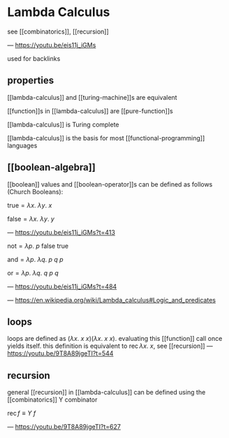 # Lambda Calculus

see [[combinatorics]], [[recursion]]

&mdash; <https://youtu.be/eis11j_iGMs>

used for backlinks

## properties

[[lambda-calculus]] and [[turing-machine]]s are equivalent

[[function]]s in [[lambda-calculus]] are [[pure-function]]s

[[lambda-calculus]] is Turing complete

[[lambda-calculus]] is the basis for most [[functional-programming]] languages

## [[boolean-algebra]]

[[boolean]] values and [[boolean-operator]]s can be defined as follows (Church Booleans):

$\text{true} = \lambda x.\ \lambda y.\ x$

$\text{false} = \lambda x.\ \lambda y.\ y$

&mdash; <https://youtu.be/eis11j_iGMs?t=413>

$\text{not} = \lambda p.\ p\ \text{false}\ \text{true}$

$\text{and} = \lambda p.\ \lambda q.\ p\ q\ p$

$\text{or} = \lambda p.\ \lambda q.\ q\ p\ q$

&mdash; <https://youtu.be/eis11j_iGMs?t=484>

&mdash; <https://en.wikipedia.org/wiki/Lambda_calculus#Logic_and_predicates>

## loops

loops are defined as $(\lambda x.\ x\ x) (\lambda x.\ x\ x)$. evaluating this [[function]] call once yields itself. this definition is equivalent to $\operatorname{rec} \lambda x.\ x$, see [[recursion]] &mdash; <https://youtu.be/9T8A89jgeTI?t=544>

## recursion

general [[recursion]] in [[lambda-calculus]] can be defined using the [[combinatorics]] Y combinator

$\operatorname{rec} f \equiv Y\ f$

&mdash; <https://youtu.be/9T8A89jgeTI?t=627>
